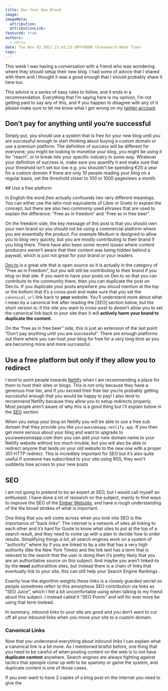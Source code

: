 ```yaml
---
title: Own Your Own Brand
image:
imageMeta:
  attribution:
  attributionLink:
featured: true
authors:
  - chris
date: Tue Nov 02 2021 21:41:23 GMT+0000 (Greenwich Mean Time)
tags:
---
```


This week I was having a conversation with a friend who was wondering where they should setup their new blog. I had some of advice that I shared with them and I thought it was a good enough that I should probably share it here too.

This advice is a series of easy rules to follow, and it ends in a recommendation. Everything that I’m saying here is my opinion, I’m not getting paid to say any of this, and if you happen to disagree with any of it please make sure to let me know what I got wrong on my [twitter account](https://twitter.com/real_ate).

## Don’t pay for anything until you’re successful

Simply put, you should use a system that is free for your new blog until you are successful enough to start thinking about buying a custom domain or use a premium platform. The definition of success will be different for everyone; you might be looking to monetise your blog, you might be using it for “reach”, or to break into your specific industry in some way. Whatever your definition of success is, make sure you quantify it and make sure that your threshold isn’t set too low e.g. you shouldn’t be spending €20 a year for a custom domain if there are only 10 people reading your blog on a regular basis, set the threshold closer to 100 or 1000 pageviews a month.

## Use a free platform

In English the word _free_ actually confounds two very different meanings. You can either use the latin-root equivalents of Libre or Gratis to explain the concept, but there are also two commonly used phrases that are used to explain the difference: “Free as in freedom” and “Free as in free beer”.

On the freedom side, the key message of this post is that you should own your own brand so you should not be using a commercial platform where you are essentially the product. For example Medium is designed to allow you to blog very quickly, but you are mostly contributing to their brand if you blog there. There have also been some recent issues where content producers weren’t aware that their content was being hidden behind a paywall, which is just not great for your brand or your readers.

[Dev.to](https://dev.to/) is a great site that is open source so it is actually in the category of “Free as in Freedom”, but you will still be contributing to their brand if you blog on that site. If you want to have your posts on Dev.to so that you can contribute to the community there, then you can duplicate the post on Dev.to. If you duplicate your posts anywhere you shoud mention at the top or the bottom that it’s a cross-post and make sure that you set the `canonical_url` link back to **your** website. You’ll understand more about what I mean by a canonical link after reading the [SEO] section below, but the short version is: if the site you want to cross-post to doesn’t allow you to set the canonical link back to your site then it will **actively harm your brand to duplicate the content**.

On the “free as in free beer” side, this is just an extension of the last point “Don’t pay anything until you are successful”. There are enough platforms out there where you can host your blog for free for a very long time as you are becoming more and more successful.

## Use a free platform but only if they allow you to redirect

I tend to point people towards [Netlify](https://netlify.com) when I am recommending a place for them to host their sites or blogs. This is not only because they have a generous free tier, and if you exceed their free tier you’re probably getting successful enough that you would be happy to pay! I also tend to recommend Netlify because they allow you to setup redirects properly. Most people aren’t aware of why this is a good thing but I’ll explain below in the [SEO](#seo) section

When you setup your blog on Netlify you will be able to use a free sub domain that they provide you like `yourawesomeapp.netlify.app`. If you then get more serious about your blog and want to upgrade to yourawesomeapp.com then you can add your new domain name to your Netlify website without too much trouble, but you will also be able to redirect anyone that lands on your old website to the new one with a proper 301 HTTP redirect. This is incredibly important for SEO but it’s also quite useful if someone has subscribed to your site using RSS, they won’t suddenly lose access to your new posts

## SEO

I am not going to pretend to be an expert at SEO, but I would call myself an enthusiast. I have done a lot of research on the subject, mainly to find ways to improve the SEO of the [Ember Webisite](https://emberjs.com), and have a rough understanding of the the broad strokes of what is important.

One thing that you will come across when you look into SEO is the importance of “back links”. The internet is a network of sites all linking to each other and it’s hard for Goole to know what sites to put at the top of a search result, and they need to come up with a plan to decide how to order results. Simplifying things _a lot_, all search engines work on a system of “authority” where by if you are linked to by a site that has a very high authority (like the New York Times) and the link text has a term that is relevant to the search that the user is doing then it’s pretty likely that you are an authoritative source on this subject. And maybe you aren’t linked-to by the **most** authoratitive sites, but instead there is a chain of links that eventually link to your site, this can still help your Search Engine Rankings .

Exactly how the algorithm weights these links is a closely guarded secret so people sometimes referr to this amorphous SEO contribution via links as “SEO Juice”, which I felt a bit uncomfortable using when talking to my friend about this subject. I instead called it “SEO Points” and will for ever more be using that term instead.

In summary, inbound links to your site are good and you don’t want to cut off all your inbound links when you move your site to a custom domain.

### Canonical Links

Now that you understand everything about inbound links I can explain what a canonical link is a bit more. As I mentioned brieful before, one thing that you need to be careful of when posting content on the web is to not have **duplicate content** anywhere. Search engines are always fighting against tactics that speople come up with to be spammy or game the system, and duplicate content is one of those cases.

If you ever want to have 2 copies of a blog post on the internet you need to give the
